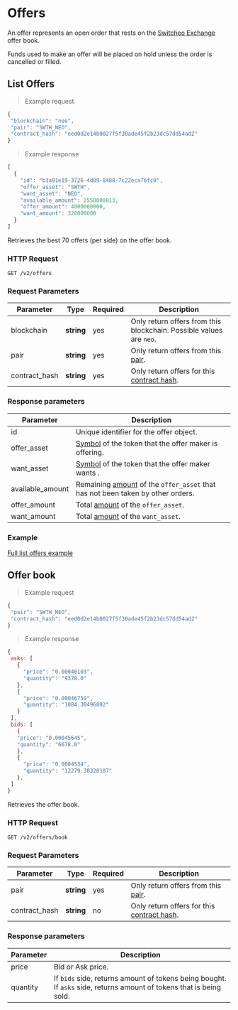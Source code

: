 # Offers

An offer represents an open order that rests on the [Switcheo Exchange](https://switcheo.exchange) offer book.

Funds used to make an offer will be placed on hold unless the order is cancelled or filled.

## List Offers

> Example request

 ```js
{
  "blockchain": "neo",
  "pair": "SWTH_NEO",
  "contract_hash": "eed0d2e14b0027f5f30ade45f2b23dc57dd54ad2"
}
 ```

 > Example response

 ```js
 [
   {
     "id": "b3a91e19-3726-4d09-8488-7c22eca76fc0",
     "offer_asset": "SWTH",
     "want_asset": "NEO",
     "available_amount": 2550000013,
     "offer_amount": 4000000000,
     "want_amount": 320000000
   }
 ]
 ```

Retrieves the best 70 offers (per side) on the offer book.

### HTTP Request

`GET /v2/offers`

### Request Parameters

Parameter     | Type       | Required | Description
------------- | ---------- | -------- | -----------
blockchain    | **string** | yes      | Only return offers from this blockchain. Possible values are `neo`.
pair          | **string** | yes      | Only return offers from this [pair](#pairs).
contract_hash | **string** | yes      | Only return offers for this [contract hash](#contracts).

### Response parameters

Parameter        | Description
---------------- | ----------
id               | Unique identifier for the offer object.
offer_asset      | [Symbol](#supported-assets) of the token that the offer maker is offering.
want_asset       | [Symbol](#supported-assets) of the token that the offer maker wants .
available_amount | Remaining [amount](#amounts) of the `offer_asset` that has not been taken by other orders.
offer_amount     | Total [amount](#amounts) of the `offer_asset`.
want_amount      | Total [amount](#amounts) of the `want_asset`.

### Example
[Full list offers example](https://github.com/ConjurTech/switcheo-api-examples/blob/master/src/examples/offers/listOffersExample.js)

## Offer book

> Example request

 ```js
{
  "pair": "SWTH_NEO",
  "contract_hash": "eed0d2e14b0027f5f30ade45f2b23dc57dd54ad2"
}
 ```

 > Example response

 ```js
{
  asks: [
    {
      "price": "0.00046103",
      "quantity": "9378.0"
    },
    {
      "price": "0.00046759",
      "quantity": "1084.30496802"
    }
  ],
  bids: [
    {
    "price": "0.00045645",
    "quantity": "6678.0"
    },
    {
      "price": "0.0004534",
      "quantity": "12279.38328187"
    },
  ]
}
 ```

Retrieves the offer book.

### HTTP Request

`GET /v2/offers/book`

### Request Parameters

Parameter     | Type       | Required | Description
------------- | ---------- | -------- | -----------
pair          | **string** | yes      | Only return offers from this [pair](#pairs).
contract_hash | **string** | no       | Only return offers for this [contract hash](#contracts).

### Response parameters

Parameter   | Description
----------- | ----------
price       | Bid or Ask price.
quantity    | If `bids` side, returns amount of tokens being bought. If `asks` side, returns amount of tokens that is being sold. 
